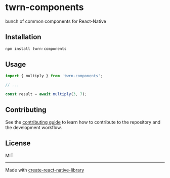 # twrn-components

bunch of common components for React-Native

## Installation

```sh
npm install twrn-components
```

## Usage


```js
import { multiply } from 'twrn-components';

// ...

const result = await multiply(3, 7);
```


## Contributing

See the [contributing guide](CONTRIBUTING.md) to learn how to contribute to the repository and the development workflow.

## License

MIT

---

Made with [create-react-native-library](https://github.com/callstack/react-native-builder-bob)
